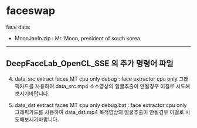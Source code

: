 # faceswap
  face data:
   - MoonJaeIn.zip :  Mr. Moon, president of south korea

------------------------------------------------
DeepFaceLab_OpenCL_SSE 의 추가 명령어 파일
------------------------------------------------
4) data_src extract faces MT cpu only debug
  : face extractor cpu only
  그래픽카드를 사용하여 data_src.mp4 소스영상의 얼굴추출이 안될경우 이걸로 시도해보시기바랍니다.

5) data_dst extract faces MT cpu only debug.bat
  : face extractor cpu only
  그래픽카드를 사용하여 data_dst.mp4 목적영상의 얼굴추출이 안될경우 이걸로 시도해보시기바랍니다.
